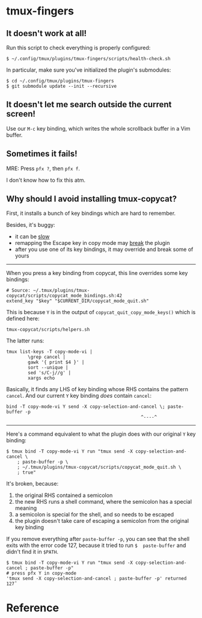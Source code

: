# tmux-fingers
## It doesn't work at all!

Run this script to check everything is properly configured:

    $ ~/.config/tmux/plugins/tmux-fingers/scripts/health-check.sh

In particular, make sure you've initialized the plugin's submodules:

    $ cd ~/.config/tmux/plugins/tmux-fingers
    $ git submodule update --init --recursive

## It doesn't let me search outside the current screen!

Use our `M-c` key binding, which writes the whole scrollback buffer in a Vim buffer.

## Sometimes it fails!

MRE: Press `pfx ?`, then `pfx f`.

I don't know how to fix this atm.

##
## Why should I avoid installing tmux-copycat?

First, it installs a bunch of key bindings which are hard to remember.

Besides, it's buggy:

   - it can be [slow][1]
   - remapping the Escape key in copy mode may [break][2] the plugin
   - after you use one of its key bindings, it may override and break some of yours

---

When you press a key binding from copycat, this line overrides some key bindings:

    # Source: ~/.tmux/plugins/tmux-copycat/scripts/copycat_mode_bindings.sh:42
    extend_key "$key" "$CURRENT_DIR/copycat_mode_quit.sh"

This is because `Y` is in the output of `copycat_quit_copy_mode_keys()` which is defined here:

    tmux-copycat/scripts/helpers.sh

The latter runs:

    tmux list-keys -T copy-mode-vi |
            \grep cancel |
            gawk '{ print $4 }' |
            sort --unique |
            sed 's/C-j//g' |
            xargs echo

Basically, it finds any LHS of key binding whose RHS contains the pattern `cancel`.
And our current `Y` key binding *does* contain `cancel`:

    bind -T copy-mode-vi Y send -X copy-selection-and-cancel \; paste-buffer -p
                                                      ^----^

---

Here's a command equivalent to what the plugin does with our original `Y` key binding:

    $ tmux bind -T copy-mode-vi Y run "tmux send -X copy-selection-and-cancel \
        ; paste-buffer -p \
        ; ~/.tmux/plugins/tmux-copycat/scripts/copycat_mode_quit.sh \
        ; true"

It's broken, because:

   1. the original RHS contained a semicolon
   2. the new RHS runs a shell command, where the semicolon has a special meaning
   3. a semicolon is special for the shell, and so needs to be escaped
   4. the plugin doesn't take care of escaping a semicolon from the original key binding

If you  remove everything after  `paste-buffer -p`, you  can see that  the shell
exits with  the error  code 127, because  it tried to  run `$  paste-buffer` and
didn't find it in `$PATH`.

    $ tmux bind -T copy-mode-vi Y run "tmux send -X copy-selection-and-cancel ; paste-buffer -p"
    # press pfx Y in copy-mode
    'tmux send -X copy-selection-and-cancel ; paste-buffer -p' returned 127˜

##
# Reference

[1]: https://github.com/tmux-plugins/tmux-copycat/issues/129
[2]: https://github.com/tmux-plugins/tmux-copycat/blob/master/docs/limitations.md

